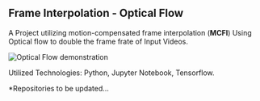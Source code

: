 ## Frame Interpolation - Optical Flow



A Project utilizing motion-compensated frame interpolation (**MCFI**) Using Optical flow to double the frame frate of Input Videos.

![Optical Flow demonstration](https://github.com/ThomazWild/JabaNay-Frame-Interpolation/blob/master/Optical%20Flow%20from%20Car%20motion.gif)

Utilized Technologies: Python, Jupyter Notebook, Tensorflow.







*Repositories to be updated...
